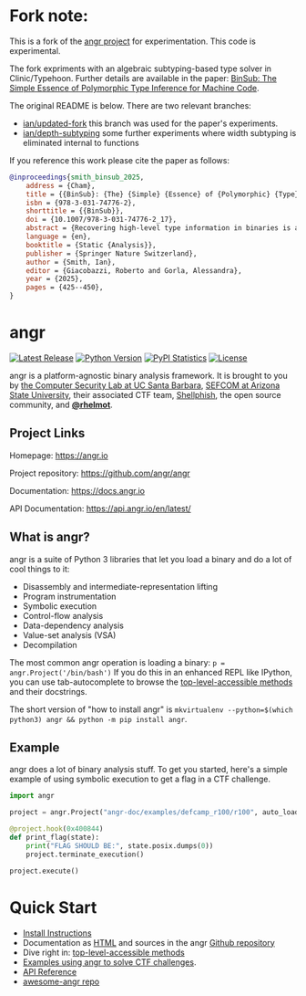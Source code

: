 # Fork note:

This is a fork of the [angr project](https://github.com/angr/angr) for experimentation. This code is experimental.

The fork expriments with an algebraic subtyping-based type solver in Clinic/Typehoon. 
Further details are available in the paper: [BinSub: The Simple Essence of Polymorphic Type Inference for Machine Code](https://arxiv.org/abs/2409.01841).

The original README is below. There are two relevant branches:
* [ian/updated-fork](https://github.com/trailofbits/angr-type-inference/tree/ian/updated-fork) this branch was used for the paper's experiments.
* [ian/depth-subtyping](https://github.com/trailofbits/angr-type-inference/tree/ian/depth-subtyping) some further experiments where width subtyping is eliminated internal to functions

If you reference this work please cite the paper as follows:

```bibtex
@inproceedings{smith_binsub_2025,
	address = {Cham},
	title = {{BinSub}: {The} {Simple} {Essence} of {Polymorphic} {Type} {Inference} for {Machine} {Code}},
	isbn = {978-3-031-74776-2},
	shorttitle = {{BinSub}},
	doi = {10.1007/978-3-031-74776-2_17},
	abstract = {Recovering high-level type information in binaries is a key task in reverse engineering and binary analysis. Binaries contain very little explicit type information. The structure of binary code is incredibly flexible allowing for ad-hoc subtyping and polymorphism. Prior work has shown that precise type inference on binary code requires expressive subtyping and polymorphism.},
	language = {en},
	booktitle = {Static {Analysis}},
	publisher = {Springer Nature Switzerland},
	author = {Smith, Ian},
	editor = {Giacobazzi, Roberto and Gorla, Alessandra},
	year = {2025},
	pages = {425--450},
}
```
# angr

[![Latest Release](https://img.shields.io/pypi/v/angr.svg)](https://pypi.python.org/pypi/angr/)
[![Python Version](https://img.shields.io/pypi/pyversions/angr)](https://pypi.python.org/pypi/angr/)
[![PyPI Statistics](https://img.shields.io/pypi/dm/angr.svg)](https://pypistats.org/packages/angr)
[![License](https://img.shields.io/github/license/angr/angr.svg)](https://github.com/angr/angr/blob/master/LICENSE)

angr is a platform-agnostic binary analysis framework.
It is brought to you by [the Computer Security Lab at UC Santa Barbara](https://seclab.cs.ucsb.edu), [SEFCOM at Arizona State University](https://sefcom.asu.edu), their associated CTF team, [Shellphish](https://shellphish.net), the open source community, and **[@rhelmot](https://github.com/rhelmot)**.

## Project Links
Homepage: https://angr.io

Project repository: https://github.com/angr/angr

Documentation: https://docs.angr.io

API Documentation: https://api.angr.io/en/latest/

## What is angr?

angr is a suite of Python 3 libraries that let you load a binary and do a lot of cool things to it:

- Disassembly and intermediate-representation lifting
- Program instrumentation
- Symbolic execution
- Control-flow analysis
- Data-dependency analysis
- Value-set analysis (VSA)
- Decompilation

The most common angr operation is loading a binary: `p = angr.Project('/bin/bash')` If you do this in an enhanced REPL like IPython, you can use tab-autocomplete to browse the [top-level-accessible methods](https://docs.angr.io/docs/toplevel) and their docstrings.

The short version of "how to install angr" is `mkvirtualenv --python=$(which python3) angr && python -m pip install angr`.

## Example

angr does a lot of binary analysis stuff.
To get you started, here's a simple example of using symbolic execution to get a flag in a CTF challenge.

```python
import angr

project = angr.Project("angr-doc/examples/defcamp_r100/r100", auto_load_libs=False)

@project.hook(0x400844)
def print_flag(state):
    print("FLAG SHOULD BE:", state.posix.dumps(0))
    project.terminate_execution()

project.execute()
```

# Quick Start

- [Install Instructions](https://docs.angr.io/introductory-errata/install)
- Documentation as [HTML](https://docs.angr.io/) and sources in the angr [Github repository](https://github.com/angr/angr/tree/master/docs)
- Dive right in: [top-level-accessible methods](https://docs.angr.io/core-concepts/toplevel)
- [Examples using angr to solve CTF challenges](https://docs.angr.io/examples).
- [API Reference](https://angr.io/api-doc/)
- [awesome-angr repo](https://github.com/degrigis/awesome-angr)
